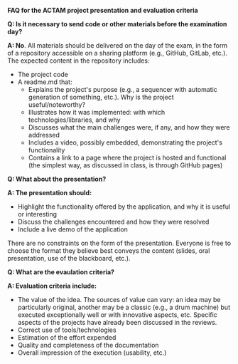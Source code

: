 **FAQ for the ACTAM project presentation and evaluation criteria**

**Q: Is it necessary to send code or other materials before the examination day?**

**A: No**. All materials should be delivered on the day of the exam, in the form of a repository accessible on a sharing platform (e.g., GitHub, GitLab, etc.). The expected content in the repository includes:
- The project code
- A readme.md that:
  - Explains the project's purpose (e.g., a sequencer with automatic generation of something, etc.). Why is the project useful/noteworthy?
  - Illustrates how it was implemented: with which technologies/libraries, and why
  - Discusses what the main challenges were, if any, and how they were addressed
  - Includes a video, possibly embedded, demonstrating the project's functionality
  - Contains a link to a page where the project is hosted and functional (the simplest way, as discussed in class, is through GitHub pages)

**Q: What about the presentation?**

**A: The presentation should:**
- Highlight the functionality offered by the application, and why it is useful or interesting
- Discuss the challenges encountered and how they were resolved
- Include a live demo of the application

There are no constraints on the form of the presentation. Everyone is free to choose the format they believe best conveys the content (slides, oral presentation, use of the blackboard, etc.).

**Q: What are the evaulation criteria?**

**A: Evaluation criteria include:**
- The value of the idea. The sources of value can vary: an idea may be particularly original, another may be a classic (e.g., a drum machine) but executed exceptionally well or with innovative aspects, etc. Specific aspects of the projects have already been discussed in the reviews.
- Correct use of tools/technologies
- Estimation of the effort expended
- Quality and completeness of the documentation
- Overall impression of the execution (usability, etc.)



